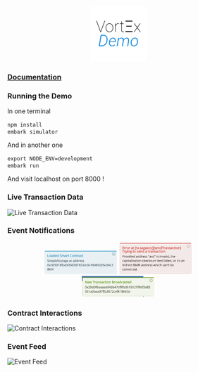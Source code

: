 <!--
  Title: Vortex Demo
  Description: And Ethereum Dapp React and Redux tool taking care of transactions, smart contracts and many more !
  Author: mortimr
  -->
<div align="center" >
<img width="25%" src="https://raw.githubusercontent.com/Horyus/vortex-demo-embark/master/.assets/VortexDemo.png">
</div>

### [Documentation](https://vort-x.readthedocs.io/en/master/tutorial)

### Running the Demo

In one terminal
```
npm install
embark simulator
```

And in another one
```
export NODE_ENV=development
embark run
```

And visit localhost on port 8000 !

### Live Transaction Data

![Live Transaction Data](https://raw.githubusercontent.com/Horyus/vortex-demo/master/.assets/LiveTransactionData.png)

### Event Notifications

<div align="center" >
<img width="33%" src="https://raw.githubusercontent.com/Horyus/vortex-demo-embark/master/.assets/EventNotification_1.png">
<img width="33%" src="https://raw.githubusercontent.com/Horyus/vortex-demo-embark/master/.assets/EventNotification_2.png">
<img width="33%" src="https://raw.githubusercontent.com/Horyus/vortex-demo-embark/master/.assets/EventNotification_3.png">
</div>


### Contract Interactions

![Contract Interactions](https://raw.githubusercontent.com/Horyus/vortex-demo/master/.assets/ContractInteraction.png)

### Event Feed

![Event Feed](https://raw.githubusercontent.com/Horyus/vortex-demo/master/.assets/EventFeed.png)
